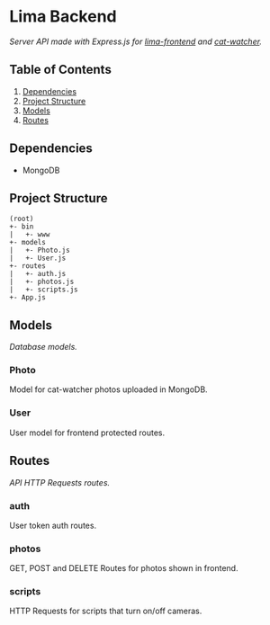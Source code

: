 # Lima Backend
_Server API made with Express.js for [lima-frontend](https://github.com/R-dVL/lima-frontend) and [cat-watcher](https://github.com/R-dVL/cat-watcher)._


## Table of Contents
1. [Dependencies](#Dependencies)
2. [Project Structure](#Project%20Structure)
3. [Models](#Models)
4. [Routes](#Routes)


## Dependencies
- MongoDB


## Project Structure
~~~text
(root)
+- bin
|   +- www
+- models
|   +- Photo.js
|   +- User.js
+- routes
|   +- auth.js
|   +- photos.js
|   +- scripts.js
+- App.js
~~~


## Models
_Database models._


### Photo
Model for cat-watcher photos uploaded in MongoDB.


### User
User model for frontend protected routes.


## Routes
_API HTTP Requests routes._


### auth
User token auth routes.


### photos
GET, POST and DELETE Routes for photos shown in frontend.


### scripts
HTTP Requests for scripts that turn on/off cameras.

